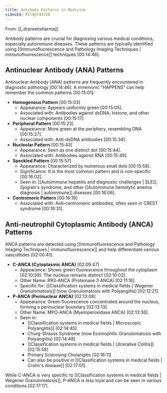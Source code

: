 ```yaml
---
title: Antibody Patterns in Medicine
videoId: P1lOpt4mt28
---
```


From: [[_drpreetisharma]] <br/> 

Antibody patterns are crucial for diagnosing various medical conditions, especially autoimmune diseases. These patterns are typically identified using [[Immunofluorescence and Pathology Imaging Techniques | immunofluorescence]] techniques <a class="yt-timestamp" data-t="00:14:46">[00:14:46]</a>.

## Antinuclear Antibody (ANA) Patterns
Antinuclear Antibody (ANA) patterns are frequently encountered in diagnostic pathology <a class="yt-timestamp" data-t="00:14:46">[00:14:46]</a>. A mnemonic "HAPPENS" can help remember the common patterns <a class="yt-timestamp" data-t="00:15:01">[00:15:01]</a>:

*   **Homogenous Pattern** <a class="yt-timestamp" data-t="00:15:03">[00:15:03]</a>
    *   Appearance: Appears uniformly green <a class="yt-timestamp" data-t="00:15:05">[00:15:05]</a>.
    *   Associated with: Antibodies against dsDNA, histone, and other nuclear components <a class="yt-timestamp" data-t="00:15:17">[00:15:17]</a>.
*   **Peripheral Pattern** <a class="yt-timestamp" data-t="00:15:23">[00:15:23]</a>
    *   Appearance: More green at the periphery, resembling DNA <a class="yt-timestamp" data-t="00:15:27">[00:15:27]</a>.
    *   Associated with: Anti-dsDNA antibodies <a class="yt-timestamp" data-t="00:15:34">[00:15:34]</a>.
*   **Nucleolar Pattern** <a class="yt-timestamp" data-t="00:15:43">[00:15:43]</a>
    *   Appearance: Seen as one distinct dot <a class="yt-timestamp" data-t="00:15:44">[00:15:44]</a>.
    *   Associated with: Antibodies against RNA <a class="yt-timestamp" data-t="00:15:49">[00:15:49]</a>.
*   **Speckled Pattern** <a class="yt-timestamp" data-t="00:15:57">[00:15:57]</a>
    *   Appearance: Characterized by numerous small dots <a class="yt-timestamp" data-t="00:15:58">[00:15:58]</a>.
    *   Significance: It is the most common pattern and is non-specific <a class="yt-timestamp" data-t="00:16:02">[00:16:02]</a>.
    *   Seen in: [[Autoimmune hepatitis and diagnostic challenges | SLE]], Sjogren's syndrome, and other [[Autoimmune hemolytic anemia diagnosis | autoimmune]] diseases <a class="yt-timestamp" data-t="00:16:06">[00:16:06]</a>.
*   **Centromeric Pattern** <a class="yt-timestamp" data-t="00:16:19">[00:16:19]</a>
    *   Associated with: Anti-centromeric antibodies, often seen in CREST syndrome <a class="yt-timestamp" data-t="00:16:31">[00:16:31]</a>.

## Anti-neutrophil Cytoplasmic Antibody (ANCA) Patterns
ANCA patterns are detected using [[Immunofluorescence and Pathology Imaging Techniques | immunofluorescence]] and help differentiate various vasculitides <a class="yt-timestamp" data-t="02:00:41">[02:00:41]</a>.

*   **C-ANCA (Cytoplasmic ANCA)** <a class="yt-timestamp" data-t="02:09:47">[02:09:47]</a>
    *   Appearance: Shows green fluorescence throughout the cytoplasm <a class="yt-timestamp" data-t="02:10:59">[02:10:59]</a>. The nucleus remains distinct <a class="yt-timestamp" data-t="02:10:02">[02:10:02]</a>.
    *   Other Name: PR3-ANCA (Proteinase 3 ANCA) <a class="yt-timestamp" data-t="02:11:16">[02:11:16]</a>.
    *   Specific for: [[Classification systems in medical fields | Wegener Granulomatosis]] (now Granulomatosis with Polyangiitis) <a class="yt-timestamp" data-t="02:12:21">[02:12:21]</a>.
*   **P-ANCA (Perinuclear ANCA)** <a class="yt-timestamp" data-t="02:13:08">[02:13:08]</a>
    *   Appearance: Green fluorescence concentrated around the nucleus, forming a perinuclear boundary <a class="yt-timestamp" data-t="02:13:13">[02:13:13]</a>.
    *   Other Name: MPO-ANCA (Myeloperoxidase ANCA) <a class="yt-timestamp" data-t="02:13:36">[02:13:36]</a>.
    *   Seen in:
        *   [[Classification systems in medical fields | Microscopic Polyangiitis]] <a class="yt-timestamp" data-t="02:14:45">[02:14:45]</a>
        *   Churg-Strauss Syndrome (now Eosinophilic Granulomatosis with Polyangiitis) <a class="yt-timestamp" data-t="02:14:48">[02:14:48]</a>
        *   [[Classification systems in medical fields | Ulcerative Colitis]] <a class="yt-timestamp" data-t="02:15:58">[02:15:58]</a>
        *   Primary Sclerosing Cholangitis <a class="yt-timestamp" data-t="02:16:11">[02:16:11]</a>
        *   Can also be positive in [[Classification systems in medical fields | Crohn's disease]] <a class="yt-timestamp" data-t="02:17:01">[02:17:01]</a>.

While C-ANCA is very specific to [[Classification systems in medical fields | Wegener Granulomatosis]], P-ANCA is less loyal and can be seen in various conditions <a class="yt-timestamp" data-t="02:17:17">[02:17:17]</a>.